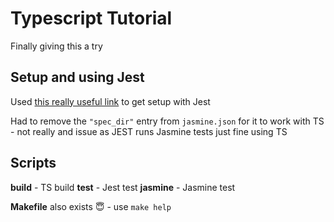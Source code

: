 # Typescript Tutorial

Finally giving this a try

## Setup and using Jest

Used [this really useful link](https://swizec.com/blog/how-to-configure-jest-with-typescript/) to get setup with Jest

Had to remove the `"spec_dir"` entry from `jasmine.json` for it to work with TS - not really and issue as JEST runs Jasmine tests just fine using TS

## Scripts

**build**   - TS build
**test**    - Jest test
**jasmine** - Jasmine test

**Makefile** also exists 😇 - use `make help`

